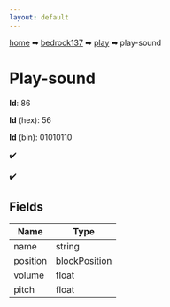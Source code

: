 ```yaml
---
layout: default
---
```


[home](/) ➡ [bedrock137](/protocol/bedrock137) ➡ [play](/protocol/bedrock137/play) ➡ play-sound

# Play-sound

**Id**: 86

**Id** (hex): 56

**Id** (bin): 01010110

✔️

✔️

## Fields

Name | Type
---|---
name | string
position | [blockPosition](/protocol/bedrock137/types/block-position)
volume | float
pitch | float

